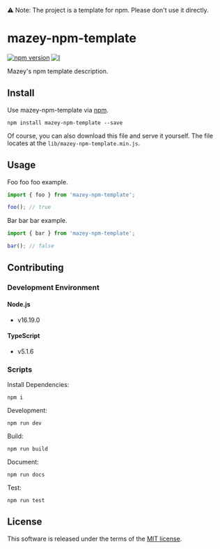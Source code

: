 ⚠️ Note: The project is a template for npm. Please don't use it directly.

# mazey-npm-template

[![npm version][npm-image]][npm-url]
[![l][l-image]][l-url]

[npm-image]: https://img.shields.io/npm/v/mazey-npm-template
[npm-url]: https://npmjs.org/package/mazey-npm-template
[l-image]: https://img.shields.io/npm/l/mazey-npm-template
[l-url]: https://github.com/mazeyqian/mazey-npm-template

Mazey's npm template description.

## Install

Use mazey-npm-template via [npm](https://www.npmjs.com/package/mazey-npm-template).

```shell
npm install mazey-npm-template --save
```

Of course, you can also download this file and serve it yourself. The file locates at the `lib/mazey-npm-template.min.js`.

## Usage

Foo foo foo example.

```javascript
import { foo } from 'mazey-npm-template';

foo(); // true
```

Bar bar bar example.

```javascript
import { bar } from 'mazey-npm-template';

bar(); // false
```

## Contributing

### Development Environment

#### Node.js

- v16.19.0

#### TypeScript

- v5.1.6

### Scripts

Install Dependencies:

```shell
npm i
```

Development:

```shell
npm run dev
```

Build:

```shell
npm run build
```

Document:

```shell
npm run docs
```

Test:

```shell
npm run test
```

## License

This software is released under the terms of the [MIT license](https://github.com/mazeyqian/mazey-npm-template/blob/main/LICENSE).
